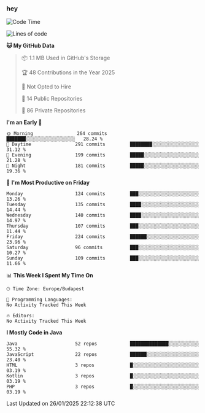 ### hey

<!--START_SECTION:waka-->
![Code Time](http://img.shields.io/badge/Code%20Time-1%2C057%20hrs%2031%20mins-blue)

![Lines of code](https://img.shields.io/badge/From%20Hello%20World%20I%27ve%20Written-1.7%20million%20lines%20of%20code-blue)

**🐱 My GitHub Data** 

> 📦 1.1 MB Used in GitHub's Storage 
 > 
> 🏆 48 Contributions in the Year 2025
 > 
> 🚫 Not Opted to Hire
 > 
> 📜 14 Public Repositories 
 > 
> 🔑 86 Private Repositories 
 > 
**I'm an Early 🐤** 

```text
🌞 Morning                264 commits         ███████░░░░░░░░░░░░░░░░░░   28.24 % 
🌆 Daytime                291 commits         ████████░░░░░░░░░░░░░░░░░   31.12 % 
🌃 Evening                199 commits         █████░░░░░░░░░░░░░░░░░░░░   21.28 % 
🌙 Night                  181 commits         █████░░░░░░░░░░░░░░░░░░░░   19.36 % 
```
📅 **I'm Most Productive on Friday** 

```text
Monday                   124 commits         ███░░░░░░░░░░░░░░░░░░░░░░   13.26 % 
Tuesday                  135 commits         ████░░░░░░░░░░░░░░░░░░░░░   14.44 % 
Wednesday                140 commits         ████░░░░░░░░░░░░░░░░░░░░░   14.97 % 
Thursday                 107 commits         ███░░░░░░░░░░░░░░░░░░░░░░   11.44 % 
Friday                   224 commits         ██████░░░░░░░░░░░░░░░░░░░   23.96 % 
Saturday                 96 commits          ███░░░░░░░░░░░░░░░░░░░░░░   10.27 % 
Sunday                   109 commits         ███░░░░░░░░░░░░░░░░░░░░░░   11.66 % 
```


📊 **This Week I Spent My Time On** 

```text
🕑︎ Time Zone: Europe/Budapest

💬 Programming Languages: 
No Activity Tracked This Week

🔥 Editors: 
No Activity Tracked This Week
```

**I Mostly Code in Java** 

```text
Java                     52 repos            ██████████████░░░░░░░░░░░   55.32 % 
JavaScript               22 repos            ██████░░░░░░░░░░░░░░░░░░░   23.40 % 
HTML                     3 repos             █░░░░░░░░░░░░░░░░░░░░░░░░   03.19 % 
Kotlin                   3 repos             █░░░░░░░░░░░░░░░░░░░░░░░░   03.19 % 
PHP                      3 repos             █░░░░░░░░░░░░░░░░░░░░░░░░   03.19 % 
```




 Last Updated on 26/01/2025 22:12:38 UTC
<!--END_SECTION:waka-->
